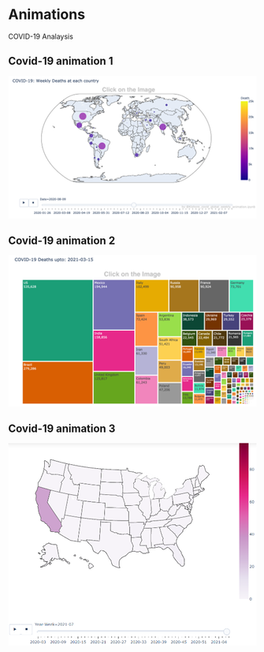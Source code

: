# Animations
COVID-19 Analaysis

## Covid-19 animation 1
[<img src="https://github.com/Kishore1818/Animations/blob/fa6557dd9f982d20f491e37e8da8aad205e5d132/pictures/Global_weekly_deaths_sample.png">](https://kishore1818.github.io/Animations/covid_global_weekly_deaths_animation.html)

## Covid-19 animation 2
[<img src="https://github.com/Kishore1818/Animations/blob/863fcd3822eb3fde836a43286125a1cce1ce6399/pictures/Deaths_treemap_sample.png">](https://kishore1818.github.io/Animations/covid_global_weekly_deaths_animation.html)

## Covid-19 animation 3
[<img src="https://github.com/Kishore1818/Animations/blob/749bcf3c1a7eec37e8ca0a5369bafebb72e21e4d/pictures/sample.PNG">](https://kishore1818.github.io/Animations/index.html)

